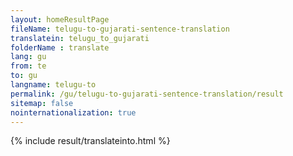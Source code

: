 ```yaml
---
layout: homeResultPage
fileName: telugu-to-gujarati-sentence-translation
translatein: telugu_to_gujarati
folderName : translate
lang: gu
from: te
to: gu
langname: telugu-to
permalink: /gu/telugu-to-gujarati-sentence-translation/result
sitemap: false
nointernationalization: true
---
```

{% include result/translateinto.html %}

<script src="/js/result/translation.js" data-foldername="{{page.folderName}}" data-lang="{{page.lang}}"></script>

